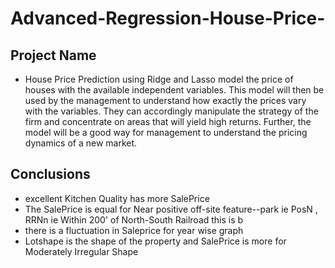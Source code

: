 # Advanced-Regression-House-Price-

##  Project Name 
- House Price Prediction using Ridge and Lasso 
model the price of houses with the available independent variables. This model will then be used by the management to understand how exactly 
the prices vary with the variables. They can accordingly manipulate the strategy of the firm and concentrate on areas that will yield high returns. Further, 
the model will be a good way for management to understand the pricing dynamics of a new market.

## Conclusions
- excellent Kitchen Quality has more SalePrice
- The SalePrice is equal for Near positive off-site feature--park ie PosN , RRNn ie Within 200' of North-South Railroad this is b
- there is a fluctuation in Saleprice for year wise graph
- Lotshape is the shape of the property and SalePrice is more for Moderately Irregular Shape
